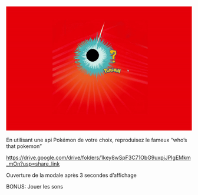 ![](../.github/assets/whos-that-pokemon.gif)

En utilisant une api Pokémon de votre choix, reproduisez le fameux “who’s that pokemon”

https://drive.google.com/drive/folders/1key8wSpF3C71ObG9uxpjJPIgEMkm_mOn?usp=share_link

Ouverture de la modale après 3 secondes d’affichage

BONUS: Jouer les sons
